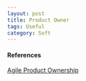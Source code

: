 ```yaml
---
layout: post
title: Product Owner
tags: Useful
category: Soft
---
```


#### References ####

[Agile Product Ownership](https://www.youtube.com/watch?v=502ILHjX9EE&feature=youtu.be)

